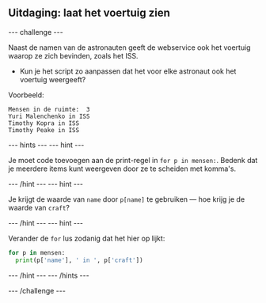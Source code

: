 ## Uitdaging: laat het voertuig zien

\--- challenge \---

Naast de namen van de astronauten geeft de webservice ook het voertuig waarop ze zich bevinden, zoals het ISS.

+ Kun je het script zo aanpassen dat het voor elke astronaut ook het voertuig weergeeft? 

Voorbeeld:

    Mensen in de ruimte:  3
    Yuri Malenchenko in ISS
    Timothy Kopra in ISS
    Timothy Peake in ISS
    

\--- hints \--- \--- hint \---

Je moet code toevoegen aan de print-regel in `for p in mensen:`. Bedenk dat je meerdere items kunt weergeven door ze te scheiden met komma's.

\--- /hint \--- \--- hint \---

Je krijgt de waarde van `name` door `p[name]` te gebruiken — hoe krijg je de waarde van `craft`?

\--- /hint \--- \--- hint \---

Verander de `for` lus zodanig dat het hier op lijkt:

```python
for p in mensen:
  print(p['name'], ' in ', p['craft'])
```

\--- /hint \--- \--- /hints \---

\--- /challenge \---